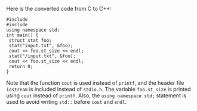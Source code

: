 Here is the converted code from C to C++:
```
#include 
#include 
using namespace std;
int main() {
 struct stat foo;
 stat("input.txt", &foo);
 cout << foo.st_size << endl;
 stat("/input.txt", &foo);
 cout << foo.st_size << endl;
 return 0;
}
```
Note that the function `cout` is used instead of `printf`, and the header file `iostream` is included instead of `stdio.h`. The variable `foo.st_size` is printed using `cout` instead of `printf`. Also, the `using namespace std;` statement is used to avoid writing `std::` before `cout` and `endl`.

